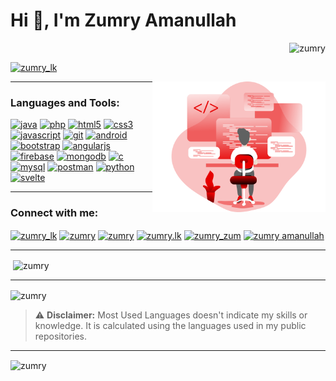 
<h1>Hi 👋, I'm Zumry Amanullah</h1>

<p align="right"> 
    <img src="https://komarev.com/ghpvc/?username=zumry&label=Profile%20views&color=0e75b6&style=flat" alt="zumry" /> 
</p>

<p align="left">
    <a href="https://twitter.com/zumry_lk" target="blank"><img src="https://img.shields.io/twitter/follow/zumry_lk?logo=twitter&style=for-the-badge" alt="zumry_lk" /></a>
</p>

<a>
    <img src="https://github.com/Zumry/Zumry/blob/main/img/Coding%20_Monochromatic.svg" alt="Illustration" width="55%" align="right" style="max-width:100% ;">
</a>

<hr></hr>
<h3 align="left">Languages and Tools:</h3>
<p align="left">
    <a href="https://www.java.com" target="_blank"> <img src="https://img.shields.io/badge/-Java-d10221?style=flat-square&logo=java" alt="java" width="auto" height="25" /></a>
    <a href="https://www.php.net" target="_blank"> <img src="https://img.shields.io/badge/PHP-black?style=flat-square&logo=php" alt="php" width="auto" height="25" /></a>
    <a href="https://www.w3.org/html/" target="_blank"> <img src="https://img.shields.io/badge/-HTML5-E34F26?style=flat-square&logo=html5&logoColor=white" alt="html5" width="auto" height="25" /></a>
    <a href="https://www.w3schools.com/css/" target="_blank"> <img src="https://img.shields.io/badge/-CSS3-1572B6?style=flat-square&logo=css3" alt="css3" width="auto" height="25" /></a>
    <a href="https://developer.mozilla.org/en-US/docs/Web/JavaScript" target="_blank"><img src="https://img.shields.io/badge/-JavaScript-black?style=flat-square&logo=javascript" alt="javascript" width="auto" height="25" /></a>
    <a href="https://git-scm.com/" target="_blank"> <img src="https://img.shields.io/badge/-Git-black?style=flat-square&logo=git" alt="git" width="auto" height="25" /></a>
    <a href="https://developer.android.com" target="_blank"> <img src="https://img.shields.io/badge/-android-6d7f91?style=square&logo=android" alt="android" width="auto" height="25" /></a>
    <a href="https://getbootstrap.com" target="_blank"> <img src="https://img.shields.io/badge/-Bootstrap-563D7C?style=flat-square&logo=bootstrap" alt="bootstrap" width="auto" height="25" /></a>
    <a href="https://angular.io" target="_blank"> <img src="https://img.shields.io/badge/-Angular-DD0031?style=flat-square&logo=angular" alt="angularjs" width="auto" height="25" /></a>
    <a href="https://firebase.google.com/" target="_blank"> <img src="https://img.shields.io/badge/Firebase-007ACC?style=flat-square&logo=firebase" alt="firebase" width="auto" height="25" /></a>
    <a href="https://www.mongodb.com/" target="_blank"> <img src="https://img.shields.io/badge/-MongoDB-black?style=flat-square&logo=mongodb" alt="mongodb" width="auto" height="25" /></a>
   <a href="https://www.cprogramming.com/" target="_blank"> <img src="https://img.shields.io/badge/-C-blue?style=flat-square&logo=C" alt="c" width="auto" height="25" /></a>
    <a href="https://www.mysql.com/" target="_blank"> <img src="https://img.shields.io/badge/-MySql-180238?style=flat-square&logo=Mysql" alt="mysql" width="auto" height="25" /></a>
    <a href="https://postman.com" target="_blank"> <img src="https://img.shields.io/badge/-postman-4a463f?style=flat-square&logo=postman" alt="postman" width="auto" height="25" /></a>
    <a href="https://www.python.org" target="_blank"> <img src="https://img.shields.io/badge/-python-563D7C?style=flat-square&logo=python" alt="python" width="auto" height="25" /></a>
    <a href="https://svelte.dev" target="_blank"> <img src="https://img.shields.io/badge/-svelte-7a3000?style=flat-square&logo=svelte" alt="svelte" width="auto" height="25" /> </a>
</p>

<hr></hr>
<h3 align="left">Connect with me:</h3>
<p align="left">
    <a href="https://twitter.com/zumry_lk" target="blank"><img align="center" src="https://cdn.jsdelivr.net/npm/simple-icons@3.0.1/icons/twitter.svg" alt="zumry_lk" height="30" width="40" /></a>
    <a href="https://linkedin.com/in/zumry" target="blank"><img align="center" src="https://cdn.jsdelivr.net/npm/simple-icons@3.0.1/icons/linkedin.svg" alt="zumry" height="30" width="40" /></a>
    <a href="https://stackoverflow.com/users/11932513/zumry" target="blank"><img align="center" src="https://cdn.jsdelivr.net/npm/simple-icons@3.0.1/icons/stackoverflow.svg" alt="zumry" height="30" width="40" /></a>
    <a href="https://fb.com/zumry.lk" target="blank"><img align="center" src="https://cdn.jsdelivr.net/npm/simple-icons@3.0.1/icons/facebook.svg" alt="zumry.lk" height="30" width="40" /></a>
    <a href="https://instagram.com/zumry_zum" target="blank"><img align="center" src="https://cdn.jsdelivr.net/npm/simple-icons@3.0.1/icons/instagram.svg" alt="zumry_zum" height="30" width="40" /></a>
    <a href="https://www.youtube.com/c/zumry amanullah" target="blank"><img align="center" src="https://cdn.jsdelivr.net/npm/simple-icons@3.0.1/icons/youtube.svg" alt="zumry amanullah" height="30" width="40" /></a>
</p>

<hr> </hr>
<p>&nbsp;<img align="center" src="https://github-readme-stats.vercel.app/api?username=zumry&show_icons=true&locale=en" alt="zumry" /></p>

<hr> </hr>
<p><img align="center" src="https://github-readme-stats.vercel.app/api/top-langs?username=zumry&show_icons=true&locale=en&layout=compact" alt="zumry" /></p>

<blockquote>
    <p><g-emoji class="g-emoji" alias="warning" fallback-src="https://github.githubassets.com/images/icons/emoji/unicode/26a0.png">⚠️</g-emoji> <strong>Disclaimer:</strong> Most Used Languages doesn't indicate my skills or knowledge. It is calculated using the languages used in my public repositories.</p>
</blockquote>

<hr> </hr>
<p><img align="center" src="https://github-readme-streak-stats.herokuapp.com/?user=zumry&" alt="zumry" /></p>


